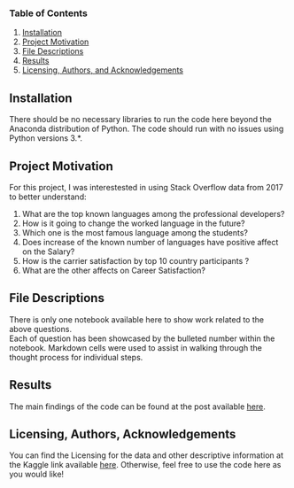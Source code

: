 
### Table of Contents

1. [Installation](#installation)
2. [Project Motivation](#motivation)
3. [File Descriptions](#files)
4. [Results](#results)
5. [Licensing, Authors, and Acknowledgements](#licensing)

## Installation <a name="installation"></a>

There should be no necessary libraries to run the code here beyond the Anaconda distribution of Python.  The code should run with no issues using Python versions 3.*.

## Project Motivation<a name="motivation"></a>

For this project, I was interestested in using Stack Overflow data from 2017 to better understand:

1. What are the top known languages among the professional developers?
2. How is it going to change the worked language in the future?
3. Which one is the most famous language among the students?
4. Does increase of the known number of languages have positive affect on the Salary?
5. How is the carrier satisfaction by top 10 country participants ?
6. What are the other affects on Career Satisfaction?


## File Descriptions <a name="files"></a>

There is only one notebook available here to show work related to the above questions.  
Each of question has been showcased by the bulleted number within the notebook.
Markdown cells were used to assist in walking through the thought process for individual steps.  

## Results<a name="results"></a>

The main findings of the code can be found at the post available [here](https://medium.com/@velisari/top-programming-languages-and-future-transformations-aee67040cfc).

## Licensing, Authors, Acknowledgements<a name="licensing"></a>

You can find the Licensing for the data and other descriptive information at the Kaggle link available [here](https://www.kaggle.com/stackoverflow/so-survey-2017/data).  Otherwise, feel free to use the code here as you would like! 

